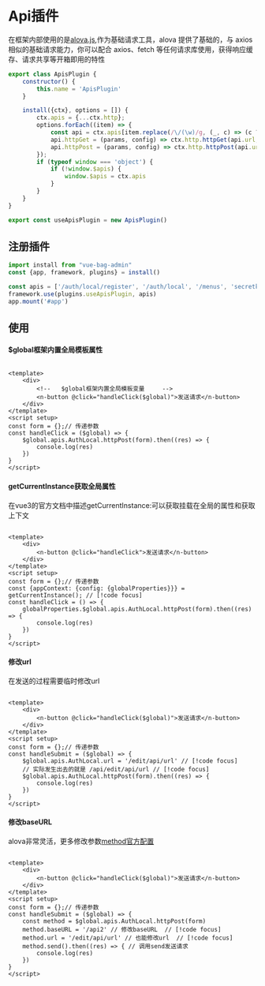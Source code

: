 # Api插件

在框架内部使用的是[alova.js](https://alova.js.org/zh-CN/tutorial/getting-started/introduce),作为基础请求工具，alova
提供了基础的，与 axios 相似的基础请求能力，你可以配合 axios、fetch 等任何请求库使用，获得响应缓存、请求共享等开箱即用的特性

```javascript
export class ApisPlugin {
    constructor() {
        this.name = 'ApisPlugin'
    }

    install({ctx}, options = []) {
        ctx.apis = {...ctx.http};
        options.forEach((item) => {
            const api = ctx.apis[item.replace(/\/(\w)/g, (_, c) => (c ? c.toUpperCase() : ""))] = {url: item} // 转成驼峰规则
            api.httpGet = (params, config) => ctx.http.httpGet(api.url, params, config)
            api.httpPost = (params, config) => ctx.http.httpPost(api.url, params, config)
        });
        if (typeof window === 'object') {
            if (!window.$apis) {
                window.$apis = ctx.apis
            }
        }
    }
}

export const useApisPlugin = new ApisPlugin()
```

## 注册插件

```javascript
import install from "vue-bag-admin"
const {app, framework, plugins} = install()

const apis = ['/auth/local/register', '/auth/local', '/menus', 'secretkey']
framework.use(plugins.useApisPlugin, apis)
app.mount('#app')
```

## 使用

#### $global框架内置全局模板属性

```vue

<template>
    <div>
        <!--   $global框架内置全局模板变量     -->
        <n-button @click="handleClick($global)">发送请求</n-button>
    </div>
</template>
<script setup>
const form = {};// 传递参数
const handleClick = ($global) => {
    $global.apis.AuthLocal.httpPost(form).then((res) => {
        console.log(res)
    })
}
</script>
```

#### getCurrentInstance获取全局属性

在vue3的官方文档中描述getCurrentInstance:可以获取挂载在全局的属性和获取上下文

```vue

<template>
    <div>
        <n-button @click="handleClick">发送请求</n-button>
    </div>
</template>
<script setup>
const form = {};// 传递参数
const {appContext: {config: {globalProperties}}} = getCurrentInstance(); // [!code focus]
const handleClick = () => {
    globalProperties.$global.apis.AuthLocal.httpPost(form).then((res) => {
        console.log(res)
    })
}
</script>
```

#### 修改url

在发送的过程需要临时修改url

```vue

<template>
    <div>
        <n-button @click="handleClick($global)">发送请求</n-button>
    </div>
</template>
<script setup>
const form = {};// 传递参数
const handleSubmit = ($global) => {
    $global.apis.AuthLocal.url = '/edit/api/url' // [!code focus]
    // 实际发生出去的就是 /api/edit/api/url // [!code focus]
    $global.apis.AuthLocal.httpPost(form).then((res) => {
        console.log(res)
    })
}
</script>
```

#### 修改baseURL
alova非常灵活，更多修改参数[method官方配置](https://alova.js.org/zh-CN/api/method#methodurl)
```vue

<template>
    <div>
        <n-button @click="handleClick($global)">发送请求</n-button>
    </div>
</template>
<script setup>
const form = {};// 传递参数
const handleSubmit = ($global) => {
    const method = $global.apis.AuthLocal.httpPost(form)
    method.baseURL = '/api2' // 修改baseURL  // [!code focus]
    method.url = '/edit/api/url' // 也能修改url  // [!code focus]
    method.send().then((res) => { // 调用send发送请求
        console.log(res)
    })
}
</script>
```
